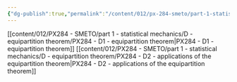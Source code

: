 ```yaml
---
{"dg-publish":true,"permalink":"/content/012/px-284-smeto/part-1-statistical-mechanics/d-equipartition-theorem/d-equipartition-theorem/","noteIcon":"1","created":"2024-11-25T10:50:32.000+00:00","updated":"2024-12-23T21:45:25.238+00:00"}
---
```


[[content/012/PX284 - SMETO/part 1 - statistical mechanics/D - equipartition theorem/PX284 - D1 - equipartition theorem\|PX284 - D1 - equipartition theorem]]
[[content/012/PX284 - SMETO/part 1 - statistical mechanics/D - equipartition theorem/PX284 - D2 - applications of the equipartition theorem\|PX284 - D2 - applications of the equipartition theorem]]
